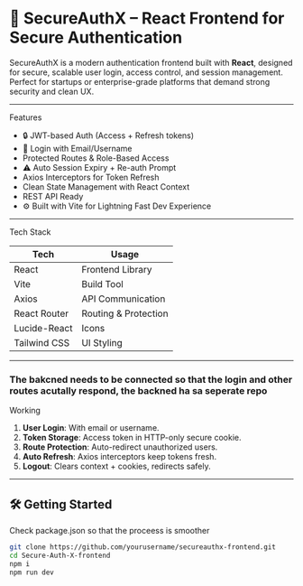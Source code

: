 # 🔐 SecureAuthX – React Frontend for Secure Authentication

SecureAuthX is a modern authentication frontend built with **React**, designed for secure, scalable user login, access control, and session management. Perfect for startups or enterprise-grade platforms that demand strong security and clean UX.

---

 Features

- 🔒 JWT-based Auth (Access + Refresh tokens)
- 👤 Login with Email/Username
-  Protected Routes & Role-Based Access
- ⚠ Auto Session Expiry + Re-auth Prompt
-  Axios Interceptors for Token Refresh
-  Clean State Management with React Context
-  REST API Ready
- ⚙ Built with Vite for Lightning Fast Dev Experience

---

  Tech Stack

| Tech       | Usage                  |
|------------|------------------------|
| React      | Frontend Library       |
| Vite       | Build Tool             |
| Axios      | API Communication      |
| React Router | Routing & Protection |
| Lucide-React | Icons                |
| Tailwind CSS | UI Styling           |

---
### The bakcned needs to be connected so that the login and other routes acutally respond, the backned ha sa seperate repo
 Working

1. **User Login**: With email or username.
2. **Token Storage**: Access token in HTTP-only secure cookie.
3. **Route Protection**: Auto-redirect unauthorized users.
4. **Auto Refresh**: Axios interceptors keep tokens fresh.
5. **Logout**: Clears context + cookies, redirects safely.

---

## 🛠 Getting Started
Check package.json so that the proceess is smoother
```bash
git clone https://github.com/yourusername/secureauthx-frontend.git
cd Secure-Auth-X-frontend
npm i
npm run dev
